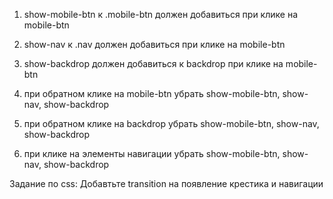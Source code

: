 1. show-mobile-btn к .mobile-btn должен добавиться при клике на mobile-btn 
2. show-nav к .nav должен добавиться при клике на mobile-btn
3. show-backdrop должен добавиться к backdrop при клике на mobile-btn

4. при обратном клике на mobile-btn убрать show-mobile-btn, show-nav, show-backdrop
5. при обратном клике на backdrop убрать show-mobile-btn, show-nav, show-backdrop

6. при клике на элементы навигации убрать show-mobile-btn, show-nav, show-backdrop

Задание по css:
Добавтьте transition на появление крестика и навигации 